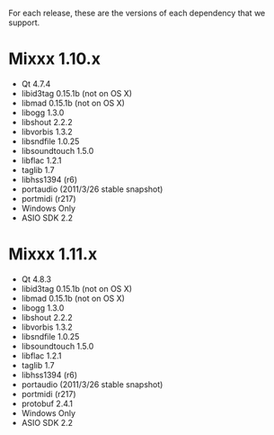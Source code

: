 For each release, these are the versions of each dependency that we
support.

# Mixxx 1.10.x

  - Qt 4.7.4
  - libid3tag 0.15.1b (not on OS X)
  - libmad 0.15.1b (not on OS X)
  - libogg 1.3.0 
  - libshout 2.2.2
  - libvorbis 1.3.2
  - libsndfile 1.0.25
  - libsoundtouch 1.5.0
  - libflac 1.2.1
  - taglib 1.7
  - libhss1394 (r6)
  - portaudio (2011/3/26 stable snapshot)
  - portmidi (r217)
  - Windows Only
  - ASIO SDK 2.2

# Mixxx 1.11.x

  - Qt 4.8.3
  - libid3tag 0.15.1b (not on OS X)
  - libmad 0.15.1b (not on OS X)
  - libogg 1.3.0 
  - libshout 2.2.2
  - libvorbis 1.3.2
  - libsndfile 1.0.25
  - libsoundtouch 1.5.0
  - libflac 1.2.1
  - taglib 1.7
  - libhss1394 (r6)
  - portaudio (2011/3/26 stable snapshot)
  - portmidi (r217)
  - protobuf 2.4.1
  - Windows Only
  - ASIO SDK 2.2
